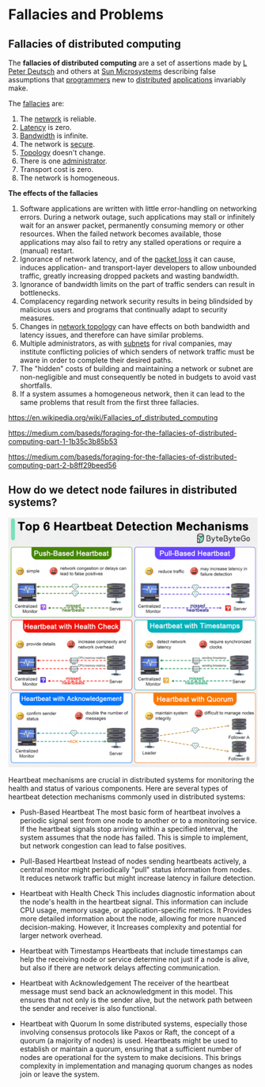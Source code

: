 # Fallacies and Problems

## Fallacies of distributed computing

The **fallacies of distributed computing** are a set of assertions made by [L Peter Deutsch](https://en.wikipedia.org/wiki/L_Peter_Deutsch) and others at [Sun Microsystems](https://en.wikipedia.org/wiki/Sun_Microsystems) describing false assumptions that [programmers](https://en.wikipedia.org/wiki/Programmer) new to [distributed](https://en.wikipedia.org/wiki/Distributed_computing) [applications](https://en.wikipedia.org/wiki/Application_software) invariably make.

The [fallacies](https://en.wikipedia.org/wiki/Fallacy) are:

1. The [network](https://en.wikipedia.org/wiki/Computer_network) is reliable.
2. [Latency](https://en.wikipedia.org/wiki/Latency_(engineering)) is zero.
3. [Bandwidth](https://en.wikipedia.org/wiki/Throughput) is infinite.
4. The network is [secure](https://en.wikipedia.org/wiki/Computer_security).
5. [Topology](https://en.wikipedia.org/wiki/Network_topology) doesn't change.
6. There is one [administrator](https://en.wikipedia.org/wiki/Network_administrator).
7. Transport cost is zero.
8. The network is homogeneous.

**The effects of the fallacies**

1. Software applications are written with little error-handling on networking errors. During a network outage, such applications may stall or infinitely wait for an answer packet, permanently consuming memory or other resources. When the failed network becomes available, those applications may also fail to retry any stalled operations or require a (manual) restart.
2. Ignorance of network latency, and of the [packet loss](https://en.wikipedia.org/wiki/Packet_loss) it can cause, induces application- and transport-layer developers to allow unbounded traffic, greatly increasing dropped packets and wasting bandwidth.
3. Ignorance of bandwidth limits on the part of traffic senders can result in bottlenecks.
4. Complacency regarding network security results in being blindsided by malicious users and programs that continually adapt to security measures.
5. Changes in [network topology](https://en.wikipedia.org/wiki/Network_topology) can have effects on both bandwidth and latency issues, and therefore can have similar problems.
6. Multiple administrators, as with [subnets](https://en.wikipedia.org/wiki/Subnetwork) for rival companies, may institute conflicting policies of which senders of network traffic must be aware in order to complete their desired paths.
7. The "hidden" costs of building and maintaining a network or subnet are non-negligible and must consequently be noted in budgets to avoid vast shortfalls.
8. If a system assumes a homogeneous network, then it can lead to the same problems that result from the first three fallacies.

https://en.wikipedia.org/wiki/Fallacies_of_distributed_computing

https://medium.com/baseds/foraging-for-the-fallacies-of-distributed-computing-part-1-1b35c3b85b53

https://medium.com/baseds/foraging-for-the-fallacies-of-distributed-computing-part-2-b8ff29beed56

## How do we detect node failures in distributed systems?

![Top 6 Heartbeat Detection Mechanisms](../../media/Pasted%20image%2020240316230514.png)

Heartbeat mechanisms are crucial in distributed systems for monitoring the health and status of various components. Here are several types of heartbeat detection mechanisms commonly used in distributed systems:

- Push-Based Heartbeat
    The most basic form of heartbeat involves a periodic signal sent from one node to another or to a monitoring service. If the heartbeat signals stop arriving within a specified interval, the system assumes that the node has failed. This is simple to implement, but network congestion can lead to false positives.

- Pull-Based Heartbeat
    Instead of nodes sending heartbeats actively, a central monitor might periodically "pull" status information from nodes. It reduces network traffic but might increase latency in failure detection.

- Heartbeat with Health Check
    This includes diagnostic information about the node's health in the heartbeat signal. This information can include CPU usage, memory usage, or application-specific metrics. It Provides more detailed information about the node, allowing for more nuanced decision-making. However, it Increases complexity and potential for larger network overhead.

- Heartbeat with Timestamps
    Heartbeats that include timestamps can help the receiving node or service determine not just if a node is alive, but also if there are network delays affecting communication.

- Heartbeat with Acknowledgement
    The receiver of the heartbeat message must send back an acknowledgment in this model. This ensures that not only is the sender alive, but the network path between the sender and receiver is also functional.

- Heartbeat with Quorum
    In some distributed systems, especially those involving consensus protocols like Paxos or Raft, the concept of a quorum (a majority of nodes) is used. Heartbeats might be used to establish or maintain a quorum, ensuring that a sufficient number of nodes are operational for the system to make decisions. This brings complexity in implementation and managing quorum changes as nodes join or leave the system.
